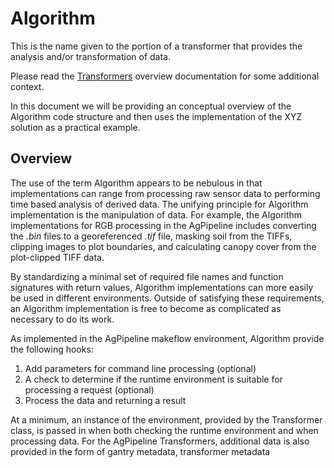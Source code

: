 # Algorithm
This is the name given to the portion of a transformer that provides the analysis and/or transformation of data.

Please read the [Transformers](https://github.com/AgPipeline/AgPipeline.github.io/blob/master/transformers/transformers.md) overview documentation for some additional context.

In this document we will be providing an conceptual overview of the Algorithm code structure and then uses the implementation of the XYZ solution as a practical example.

## Overview
The use of the term Algorithm appears to be nebulous in that implementations can range from processing raw sensor data to performing time based analysis of derived data.
The unifying principle for Algorithm implementation is the manipulation of data.
For example, the Algorithm implementations for RGB processing in the AgPipeline includes converting the *.bin* files to a georeferenced *.tif* file, masking soil from the TIFFs, clipping images to plot boundaries, and calculating canopy cover from the plot-clipped TIFF data.

By standardizing a minimal set of required file names and function signatures with return values, Algorithm implementations can more easily be used in different environments.
Outside of satisfying these requirements, an Algorithm implementation is free to become as complicated as necessary to do its work.

As implemented in the AgPipeline makeflow environment, Algorithm provide the following hooks:
1. Add parameters for command line processing (optional)
2. A check to determine if the runtime environment is suitable for processing a request (optional)
3. Process the data and returning a result

At a minimum, an instance of the environment, provided by the Transformer class, is passed in when both checking the runtime environment and when processing data.
For the AgPipeline Transformers, additional data is also provided in the form of gantry metadata, transformer metadata 